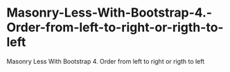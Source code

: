 # Masonry-Less-With-Bootstrap-4.-Order-from-left-to-right-or-rigth-to-left
Masonry Less With Bootstrap 4. Order from left to right or rigth to left
